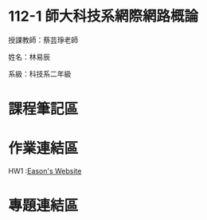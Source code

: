 # 112-1 師大科技系網際網路概論

授課教師：蔡芸琤老師

姓名：林易辰

系級：科技系二年級

# 課程筆記區

# 作業連結區
HW1 :[Eason's Website](https://eason-lin0213.github.io/MyWeb/)

# 專題連結區
